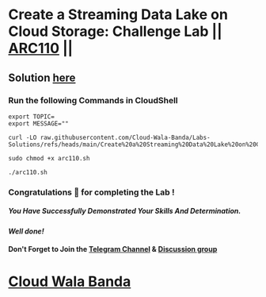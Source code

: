 # Create a Streaming Data Lake on Cloud Storage: Challenge Lab || [ARC110](https://www.cloudskillsboost.google/focuses/62701?parent=catalog) ||

## Solution [here](https://youtu.be/wiVyLQNeWmM)

### Run the following Commands in CloudShell

```
export TOPIC=
export MESSAGE=""
```
```
curl -LO raw.githubusercontent.com/Cloud-Wala-Banda/Labs-Solutions/refs/heads/main/Create%20a%20Streaming%20Data%20Lake%20on%20Cloud%20Storage%20Challenge%20Lab/arc110.sh

sudo chmod +x arc110.sh

./arc110.sh
```

### Congratulations 🎉 for completing the Lab !

##### *You Have Successfully Demonstrated Your Skills And Determination.*

#### *Well done!*

#### Don't Forget to Join the [Telegram Channel](https://t.me/cloudwalabanda) & [Discussion group](https://t.me/cloudwalabandachats)

# [Cloud Wala Banda](https://www.youtube.com/@cloudwalabanda)